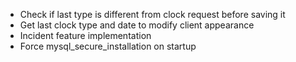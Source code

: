  * Check if last type is different from clock request before saving it
 * Get last clock type and date to modify client appearance
 * Incident feature implementation
 * Force mysql_secure_installation on startup
